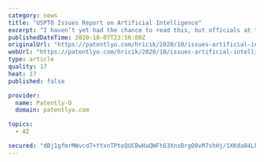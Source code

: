 ```yaml
---
category: news
title: "USPTO Issues Report on Artificial Intelligence"
excerpt: "I haven’t yet had the chance to read this, but officials at the USPTO and EPO, as well as working groups at AIPLA, WIPO, and others, have been struggling with AI as inventors, including who to name as an inventor (not AI, says the USPTO, UKIPO, and EPO ..."
publishedDateTime: 2020-10-07T23:56:00Z
originalUrl: "https://patentlyo.com/hricik/2020/10/issues-artificial-intelligence.html"
webUrl: "https://patentlyo.com/hricik/2020/10/issues-artificial-intelligence.html"
type: article
quality: 17
heat: 17
published: false

provider:
  name: Patently-O
  domain: patentlyo.com

topics:
  - AI

secured: "dBj1gfmrMWvcd7+YYxnTPteQUCBwHaQWFt63XnsBrgO0vM7shHj/1XKda84LkS5NtyYe3HGv5DZVjJb+5fCRtVzjvYvIYslwn5yQPVsgdn3cLyh2JTxD2RpDu7gDPEKh3FEh4F6pe2QwrQr2ZQaZ+m8UOOxsArkGOgexdKkGLYgYHiGu53viEidFk6OSgQbecz3O2qshPCTZOlY+VGml9sgLcdNs5kgiJ1HpwLabUYK8fT5JMq9PqGgVJzZ+A5qxpAJb7rAr0du14ZAeEoPrrrJiv7NajmZm0vVvKgnHcUcw4VTgFJNcrmt9PVgW2d+1FFoE5viP/hH3qMhq8LNcZRKhHnXWCtq04V6yq9nc5MA=;VykrbRfbOPmOPqMDWG8W3g=="
---
```


